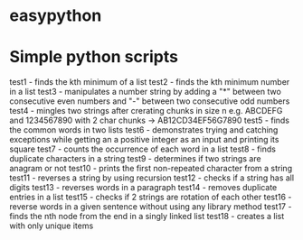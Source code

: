 # easypython

Simple python scripts
=====================

test1 - finds the kth minimum of a list
test2 - finds the kth minimum number in a list
test3 - manipulates a number string by adding a "*" between two consecutive even numbers and "-" between two consecutive odd numbers
test4 - mingles two strings after crerating chunks in size n e.g. ABCDEFG and 1234567890 with 2 char chunks -> AB12CD34EF56G7890
test5 - finds the common words in two lists
test6 - demonstrates trying and catching exceptions while getting an a positive integer as an input and printing its square
test7 - counts the occurrence of each word in a list
test8 - finds duplicate characters in a string
test9 - determines if two strings are anagram or not
test10 - prints the first non-repeated character from a string
test11 - reverses a string by using recursion
test12 - checks if a string has all digits
test13 - reverses words in a paragraph
test14 - removes duplicate entries in a list
test15 - checks if 2 strings are rotation of each other
test16 - reverse words in a given sentence without using any library method
test17 - finds the nth node from the end in a singly linked list
test18 - creates a list with only unique items

